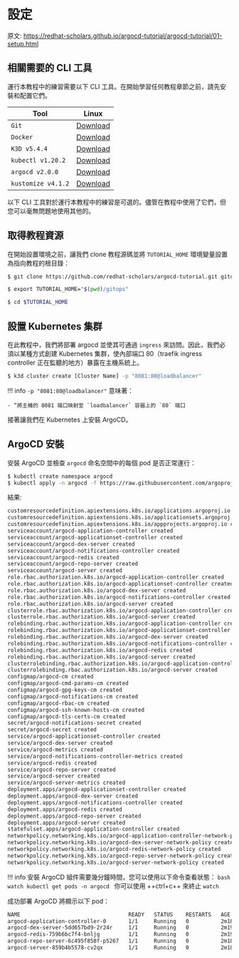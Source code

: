 # 設定

原文: https://redhat-scholars.github.io/argocd-tutorial/argocd-tutorial/01-setup.html

## 相關需要的 CLI 工具

運行本教程中的練習需要以下 CLI 工具。在開始學習任何教程章節之前，請先安裝和配置它們。

| Tool        | Linux                          |
| ----------- | ------------------------------------ |
| `Git`             | [Download](https://git-scm.com/download/linux)  |
| `Docker`          | [Download](https://git-scm.com/download/linux)  |
| `K3D v5.4.4`      | [Download](https://k3d.io/v5.4.3/#installation)  |
| `kubectl v1.20.2` | [Download](https://storage.googleapis.com/kubernetes-release/release/v1.20.2/bin/linux/amd64/kubectl)  |
| `argocd v2.0.0`   | [Download](https://github.com/argoproj/argo-cd/releases/download/v2.0.0/argocd-linux-amd64)  |
| `kustomize v4.1.2`| [Download](https://github.com/kubernetes-sigs/kustomize/releases/download/kustomize%2Fv4.1.2/kustomize_v4.1.2_linux_amd64.tar.gz)  |

以下 CLI 工具對於運行本教程中的練習是可選的。儘管在教程中使用了它們，但您可以毫無問題地使用其他的。

## 取得教程資源

在開始設置環境之前，讓我們 clone 教程源碼並將 `TUTORIAL_HOME` 環境變量設置為指向教程的根目錄：

```bash
$ git clone https://github.com/redhat-scholars/argocd-tutorial.git gitops

$ export TUTORIAL_HOME="$(pwd)/gitops"

$ cd $TUTORIAL_HOME
```

## 設置 Kubernetes 集群

在此教程中，我們將部署 argocd 並使其可通過 `ingress` 來訪問。因此，我們必須以某種方式創建 Kubernetes 集群，使內部端口 80（traefik ingress controller 正在監聽的地方）暴露在主機系統上。

```bash
$ k3d cluster create [Cluster Name] -p "8081:80@loadbalancer"
```

!!! info
    `-p "8081:80@loadbalancer"` 意味著：
    
    - “將主機的 8081 端口映射至 `loadbalancer` 容器上的 `80` 端口

接著讓我們在 Kubernetes 上安裝 ArgoCD。

## ArgoCD 安裝

安裝 ArgoCD 並檢查 `argocd` 命名空間中的每個 pod 是否正常運行：

```bash
$ kubectl create namespace argocd
$ kubectl apply -n argocd -f https://raw.githubusercontent.com/argoproj/argo-cd/stable/manifests/install.yaml
```

結果:

```bash
customresourcedefinition.apiextensions.k8s.io/applications.argoproj.io created
customresourcedefinition.apiextensions.k8s.io/applicationsets.argoproj.io created
customresourcedefinition.apiextensions.k8s.io/appprojects.argoproj.io created
serviceaccount/argocd-application-controller created
serviceaccount/argocd-applicationset-controller created
serviceaccount/argocd-dex-server created
serviceaccount/argocd-notifications-controller created
serviceaccount/argocd-redis created
serviceaccount/argocd-repo-server created
serviceaccount/argocd-server created
role.rbac.authorization.k8s.io/argocd-application-controller created
role.rbac.authorization.k8s.io/argocd-applicationset-controller created
role.rbac.authorization.k8s.io/argocd-dex-server created
role.rbac.authorization.k8s.io/argocd-notifications-controller created
role.rbac.authorization.k8s.io/argocd-server created
clusterrole.rbac.authorization.k8s.io/argocd-application-controller created
clusterrole.rbac.authorization.k8s.io/argocd-server created
rolebinding.rbac.authorization.k8s.io/argocd-application-controller created
rolebinding.rbac.authorization.k8s.io/argocd-applicationset-controller created
rolebinding.rbac.authorization.k8s.io/argocd-dex-server created
rolebinding.rbac.authorization.k8s.io/argocd-notifications-controller created
rolebinding.rbac.authorization.k8s.io/argocd-redis created
rolebinding.rbac.authorization.k8s.io/argocd-server created
clusterrolebinding.rbac.authorization.k8s.io/argocd-application-controller created
clusterrolebinding.rbac.authorization.k8s.io/argocd-server created
configmap/argocd-cm created
configmap/argocd-cmd-params-cm created
configmap/argocd-gpg-keys-cm created
configmap/argocd-notifications-cm created
configmap/argocd-rbac-cm created
configmap/argocd-ssh-known-hosts-cm created
configmap/argocd-tls-certs-cm created
secret/argocd-notifications-secret created
secret/argocd-secret created
service/argocd-applicationset-controller created
service/argocd-dex-server created
service/argocd-metrics created
service/argocd-notifications-controller-metrics created
service/argocd-redis created
service/argocd-repo-server created
service/argocd-server created
service/argocd-server-metrics created
deployment.apps/argocd-applicationset-controller created
deployment.apps/argocd-dex-server created
deployment.apps/argocd-notifications-controller created
deployment.apps/argocd-redis created
deployment.apps/argocd-repo-server created
deployment.apps/argocd-server created
statefulset.apps/argocd-application-controller created
networkpolicy.networking.k8s.io/argocd-application-controller-network-policy created
networkpolicy.networking.k8s.io/argocd-dex-server-network-policy created
networkpolicy.networking.k8s.io/argocd-redis-network-policy created
networkpolicy.networking.k8s.io/argocd-repo-server-network-policy created
networkpolicy.networking.k8s.io/argocd-server-network-policy created
```

!!! info
    安裝 ArgoCD 組件需要幾分鐘時間，您可以使用以下命令查看狀態：
    ```bash
    watch kubectl get pods -n argocd
    ```
    你可以使用 ++ctrl+c++ 來終止 `watch`

成功部署 ArgoCD 將顯示以下 pod：

```bash
NAME                                  READY   STATUS    RESTARTS   AGE
argocd-application-controller-0       1/1     Running   0          2m18s
argocd-dex-server-5dd657bd9-2r24r     1/1     Running   0          2m19s
argocd-redis-759b6bc7f4-bnljg         1/1     Running   0          2m19s
argocd-repo-server-6c495f858f-p5267   1/1     Running   0          2m18s
argocd-server-859b4b5578-cv2qx        1/1     Running   0          2m18s
```


